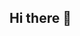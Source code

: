 ## Hi there 👋

<!--
**yn280/yn280** is a ✨ _special_ ✨ repository because its `README.md` (this file) appears on your GitHub profile.

Hello world!

- 🔭 I am currently a Computational Biologist based at University of Cambridge and MRC-Mitochondrial Biology Unit. Previously I have obtained my PhD degree on Pharmaceutical Sciences from King’s College London and worked as a Postdoctoral Fellow of Leverhulme Trust in Canterbury Christ Church University .
- 🌱 I am intrigued by ageing-related questions. Specifically, I investigate the changes in our genomic materials within mitochondria, the cellular energy repository, during the ageing process and how these alterations manifest in ageing-related diseases such as dementia and cancer.
- 🤔 To achieve this, I develop and employ advanced dry lab tools to analyse multi-omic and spatial sequencing data, seeking biomarkers and modulators at the single-cell level.
- 👯 Additionally, I collaborate extensively on disease mechanism studies and am involved in the clinical trials of treatments for related rare diseases. 
- 💬 Research interest: Parkinson’s disease, neurodegeneration, dementia, ageing, brain development, mitochondrial DNA, mutation, deletion, single cell, spatial genomics, proteomics, organoid.
- ⚡ Key skills: 
*Genetic Data Analysis: R, Python, Bash
*Genetic Research Methods: NGS and ONT sequencing, 10X, RNAseq, ATACseq, Xenium, Proteomics
*Genetic Statistics: Frequentist statistics, Bayesian inference, GWAS
*High-Performance Computing: Slurm, PBS, Singularity, Docker
*Software Development: Version Control (Git), Workflow Development (Nextflow, Snakemake)
- 📫 How to reach me: Twitter @NellNie
- 😄 Here shown a figure highlights some of my recent work - "Origin and cell-type specificity of mitochondrial DNA mutations in C9ORF72 ALS-FTLD human brain organoids" that's been published in Science Advances: 
[Fig2.pdf](https://github.com/user-attachments/files/18966039/Fig2.pdf)



-->
